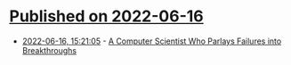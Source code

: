 # [Published on 2022-06-16](index.md)

* [2022-06-16, 15:21:05](https://news.ycombinator.com/item?id=31767105) - [A Computer Scientist Who Parlays Failures into Breakthroughs](https://www.quantamagazine.org/the-computer-scientist-who-parlays-failures-into-breakthroughs-20220613/)
